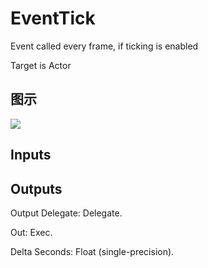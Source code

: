 # EventTick

Event called every frame, if ticking is enabled

Target is Actor

## 图示

![]($-20221218-17450975.png)

## Inputs

## Outputs

Output Delegate: Delegate.

Out: Exec.

Delta Seconds: Float (single-precision).

